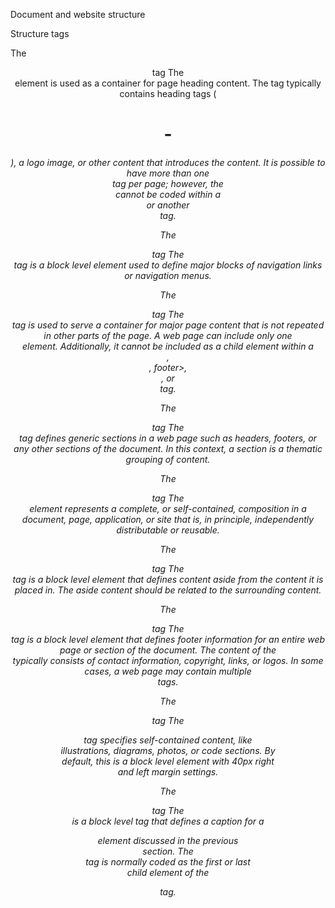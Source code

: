 Document and website structure

Structure tags

The <header> tag 
The <header> element is used as a container for page heading content. The tag typically contains heading tags (<h1> - <h6>), a logo image, or other content that introduces the content. It is possible to have more than one <header> tag per page; however, the <header> cannot be coded within a <footer> or another <header> tag.

The <nav> tag 
 The <nav> tag is a block level element used to define major blocks of navigation links or navigation menus.

The <main> tag 
 The <main> tag is used to serve a container for major page content that is not repeated in other parts of the page. A web page can include only one <main> element. Additionally, it cannot be included as a child element within a <header>, <nav>, footer>, <article>, or <aside> tag.

The <section> tag
The <section> tag defines generic sections in a web page such as headers, footers, or any other sections of the document. In this context, a section is a thematic grouping of content.

The <article> tag
The <article> element represents a complete, or self-contained, composition in a document, page, application, or site that is, in principle, independently distributable or reusable.

The <aside> tag 
The <aside> tag is a block level element that defines content aside from the content it is placed in. The aside content should be related to the surrounding content.

The <footer> tag 
The <footer> tag is a block level element that defines footer information for an entire web page or section of the document. The content of the <footer> typically consists of contact information, copyright, links, or logos. In some cases, a web page may contain multiple <footer> tags.

The <figure> tag 
The <figure> tag specifies self-contained content, like illustrations, diagrams, photos, or code sections. By default, this is a block level element with 40px right and left margin settings.

The <figcaption> tag
The <figcaption> is a block level tag that defines a caption for a <figure> element discussed in the previous section. The <figcaption> tag is normally coded as the first or last child element of the <figure> tag.





